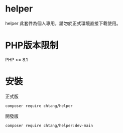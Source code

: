 # helper
helper
此套件為個人專用，請勿於正式環境直接下載使用。

# PHP版本限制
PHP >= 8.1

# 安裝
正式版
```bash
composer require chtang/helper
```
開發版
```bash
composer require chtang/helper:dev-main
```